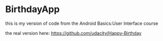 # BirthdayApp
this is my version of code from the Android Basics:User Interface course

the real version here: https://github.com/udacity/Happy-Birthday
